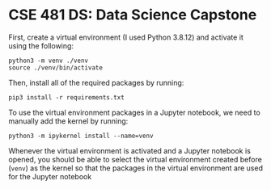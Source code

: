 # CSE 481 DS: Data Science Capstone

First, create a virtual environment (I used Python 3.8.12) and activate it using the following:

```
python3 -m venv ./venv
source ./venv/bin/activate
```

Then, install all of the required packages by running:

```
pip3 install -r requirements.txt
```

To use the virtual environment packages in a Jupyter notebook, we need to manually add the kernel by running:

```
python3 -m ipykernel install --name=venv
```

Whenever the virtual environment is activated and a Jupyter notebook is opened, you should be able to select the virtual environment created before (```venv```) as the kernel so that the packages in the virtual environment are used for the Jupyter notebook